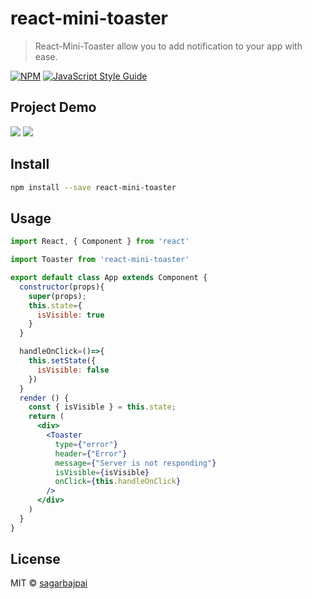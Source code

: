 # react-mini-toaster

>  React-Mini-Toaster allow you to add notification to your app with ease.

[![NPM](https://img.shields.io/npm/v/react-mini-toaster.svg)](https://www.npmjs.com/package/react-mini-toaster) [![JavaScript Style Guide](https://img.shields.io/badge/code_style-standard-brightgreen.svg)](https://standardjs.com)

## Project Demo
![](media/Toaster-Success-Example.gif)
![](media/Toaster-Error-Example.gif)

## Install

```bash
npm install --save react-mini-toaster
```

## Usage
```jsx
import React, { Component } from 'react'

import Toaster from 'react-mini-toaster'

export default class App extends Component {
  constructor(props){
    super(props);
    this.state={
      isVisible: true
    }
  }

  handleOnClick=()=>{
    this.setState({
      isVisible: false
    })
  }
  render () {
    const { isVisible } = this.state;
    return (
      <div>
        <Toaster 
          type={"error"}
          header={"Error"}
          message={"Server is not responding"}
          isVisible={isVisible}
          onClick={this.handleOnClick} 
        />
      </div>
    )
  }
}
```

## License

MIT © [sagarbajpai](https://github.com/sagarbajpai)
